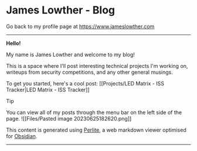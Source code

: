 # James Lowther - Blog

Go back to my profile page at https://www.jameslowther.com

---

**Hello!**

My name is James Lowther and welcome to my blog!

This is a space where I'll post interesting technical projects I'm working on, writeups from security competitions, and any other general musings.

To get you started, here's a cool post: [[Projects/LED Matrix - ISS Tracker|LED Matrix - ISS Tracker]]

> [!Tip]
> You can view all of my posts through the menu bar on the left side of the page.
> ![[Files/Pasted image 20230625182620.png]]

This content is generated using [Perlite](https://github.com/secure-77/Perlite), a web markdown viewer optimised for [Obsidian](https://obsidian.md/).

---

